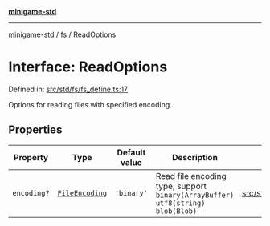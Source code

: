 [**minigame-std**](../../../README.md)

***

[minigame-std](../../../README.md) / [fs](../README.md) / ReadOptions

# Interface: ReadOptions

Defined in: [src/std/fs/fs\_define.ts:17](https://github.com/JiangJie/minigame-std/blob/8c5db4b9c3dabb4d0435a493922f29b60a730f0d/src/std/fs/fs_define.ts#L17)

Options for reading files with specified encoding.

## Properties

| Property | Type | Default value | Description | Defined in |
| ------ | ------ | ------ | ------ | ------ |
| <a id="encoding"></a> `encoding?` | [`FileEncoding`](../type-aliases/FileEncoding.md) | `'binary'` | Read file encoding type, support `binary(ArrayBuffer)` `utf8(string)` `blob(Blob)` | [src/std/fs/fs\_define.ts:23](https://github.com/JiangJie/minigame-std/blob/8c5db4b9c3dabb4d0435a493922f29b60a730f0d/src/std/fs/fs_define.ts#L23) |
